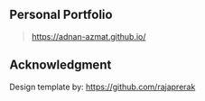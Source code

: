 ## Personal Portfolio
> https://adnan-azmat.github.io/

## Acknowledgment
Design template by: https://github.com/rajaprerak
